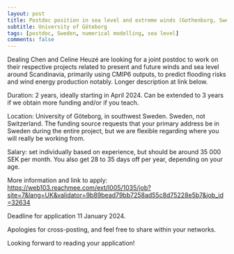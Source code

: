 ```yaml
---
layout: post
title: Postdoc position in sea level and extreme winds (Gothenburg, Sweden)
subtitle: University of Göteborg
tags: [postdoc, Sweden, numerical modelling, sea level]
comments: false
---
```

Dealing Chen and Celine Heuzé are looking for a joint postdoc to work on their respective projects related to present and future winds and sea level around Scandinavia, primarily using CMIP6 outputs, to predict flooding risks and wind energy production notably. Longer description at link below.

Duration: 2 years, ideally starting in April 2024. Can be extended to 3 years if we obtain more funding and/or if you teach.

Location: University of Göteborg, in southwest Sweden. Sweden, not Switzerland. The funding source requests that your primary address be in Sweden during the entire project, but we are flexible regarding where you will really be working from.

Salary: set individually based on experience, but should be around 35 000 SEK per month. You also get 28 to 35 days off per year, depending on your age.

More information and link to apply: https://web103.reachmee.com/ext/I005/1035/job?site=7&lang=UK&validator=9b89bead79bb7258ad55c8d75228e5b7&job_id=32634

Deadline for application 11 January 2024.

Apologies for cross-posting, and feel free to share within your networks.

Looking forward to reading your application!
